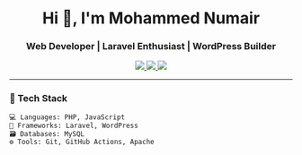 <h1 align="center">Hi 👋, I'm Mohammed Numair</h1>
<h3 align="center">Web Developer | Laravel Enthusiast | WordPress Builder</h3>

<p align="center">
  <a href="https://linkedin.com/in/mohammed-numair-92551b28a" target="_blank">
    <img src="https://img.shields.io/badge/LinkedIn-%230077B5.svg?style=for-the-badge&logo=linkedin&logoColor=white"/>
  </a>
  <a href="https://x.com/Numair25" target="_blank">
    <img src="https://img.shields.io/badge/X-000000.svg?style=for-the-badge&logo=X&logoColor=white"/>
  </a>
  <a href="mailto:mohammednumair3978@gmail.com">
    <img src="https://img.shields.io/badge/Gmail-D14836.svg?style=for-the-badge&logo=gmail&logoColor=white"/>
  </a>
</p>

---

### 🔧 Tech Stack

```bash
💻 Languages: PHP, JavaScript  
🧰 Frameworks: Laravel, WordPress  
🗃️ Databases: MySQL  
⚙️ Tools: Git, GitHub Actions, Apache
